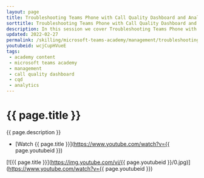 ```yaml
---
layout: page
title: Troubleshooting Teams Phone with Call Quality Dashboard and Analytics
sorttitle: Troubleshooting Teams Phone with Call Quality Dashboard and Analytics
description: In this session we cover Troubleshooting Teams Phone with Call Quality Dashboard and Analytics. We'll cover how to navigate the dashboard, the elements and concepts of reporting, and how to use Call Analytics to narrow in on individual users Phone experience.
updated: 2022-02-27
permalink: /skilling/microsoft-teams-academy/management/troubleshooting
youtubeid: wcjCupHVueE
tags: 
 - academy content
 - microsoft teams academy
 - management
 - call quality dashboard
 - cqd
 - analytics
---
```


# {{ page.title }}

{{ page.description }}

* [Watch {{ page.title }}](https://www.youtube.com/watch?v={{ page.youtubeid }})

[![{{ page.title }}](https://img.youtube.com/vi/{{ page.youtubeid }}/0.jpg)](https://www.youtube.com/watch?v={{ page.youtubeid }})